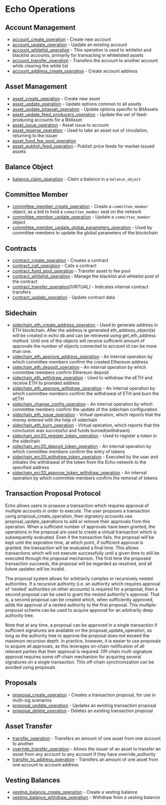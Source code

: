 # Echo Operations

## Account Management

* [account\_create\_operation](account-management.md#account_create_operation) - Create new account
* [account\_update\_operation](account-management.md#account_update_operation) - Update an existing account
* [account\_whitelist\_operation](account-management.md#account_whitelist_operation) - This operation is used to whitelist and blacklist accounts, primarily for transacting in whitelisted assets
* [account\_transfer\_operation](account-management.md#account_transfer_operation) - Transfers the account to another account while clearing the white list
* [account\_address\_create\_operation](account-management.md#account_address_create_operation) - Create account address

## Asset Management

* [asset\_create\_operation](https://github.com/echoprotocol/echowiki/tree/cec007eab21c178f4566db72e33f835d613e3592/api-reference/echo-operations/asset-management.md#asset_create_operation) - Create new asset
* [asset\_update\_operation](https://github.com/echoprotocol/echowiki/tree/cec007eab21c178f4566db72e33f835d613e3592/api-reference/echo-operations/asset-management.md#asset_update_operation) - Update options common to all assets
* [asset\_update\_bitasset\_operation](https://github.com/echoprotocol/echowiki/tree/cec007eab21c178f4566db72e33f835d613e3592/api-reference/echo-operations/asset-management.md#asset_update_bitasset_operation) - Update options specific to BitAssets
* [asset\_update\_feed\_producers\_operation](https://github.com/echoprotocol/echowiki/tree/cec007eab21c178f4566db72e33f835d613e3592/api-reference/echo-operations/asset-management.md#asset_update_feed_producers_operation) - Update the set of feed-producing accounts for a BitAsset
* [asset\_issue\_operation](https://github.com/echoprotocol/echowiki/tree/cec007eab21c178f4566db72e33f835d613e3592/api-reference/echo-operations/asset-management.md#asset_issue_operation) - Asset issue to account
* [asset\_reserve\_operation](https://github.com/echoprotocol/echowiki/tree/cec007eab21c178f4566db72e33f835d613e3592/api-reference/echo-operations/asset-management.md#asset_reserve_operation) - Used to take an asset out of circulation, returning to the issuer
* [asset\_fund\_fee\_pool\_operation](https://github.com/echoprotocol/echowiki/tree/cec007eab21c178f4566db72e33f835d613e3592/api-reference/echo-operations/asset-management.md#asset_fund_fee_pool_operation)
* [asset\_publish\_feed\_operation](https://github.com/echoprotocol/echowiki/tree/cec007eab21c178f4566db72e33f835d613e3592/api-reference/echo-operations/asset-management.md#asset_publish_feed_operation) - Publish price feeds for market-issued assets

## Balance Object

* [balance\_claim\_operation](https://github.com/echoprotocol/echowiki/tree/cec007eab21c178f4566db72e33f835d613e3592/api-reference/echo-operations/balance-object.md#balance_claim_operation) - Claim a balance in a `balance_object`

## Committee Member

* [committee\_member\_create\_operation](https://github.com/echoprotocol/echowiki/tree/cec007eab21c178f4566db72e33f835d613e3592/api-reference/echo-operations/committee-member.md#committee_member_create_operation) - Create a `committee_member` object, as a bid to hold a `committee_member` seat on the network
* [committee\_member\_update\_operation](https://github.com/echoprotocol/echowiki/tree/cec007eab21c178f4566db72e33f835d613e3592/api-reference/echo-operations/committee-member.md#committee_member_update_operation) - Update a `committee_member` object
* [committee\_member\_update\_global\_parameters\_operation](https://github.com/echoprotocol/echowiki/tree/cec007eab21c178f4566db72e33f835d613e3592/api-reference/echo-operations/committee-member.md#committee_member_update_global_parameters_operation) - Used by committee members to update the global parameters of the blockchain

## Contracts

* [contract\_create\_operation](https://github.com/echoprotocol/echowiki/tree/cec007eab21c178f4566db72e33f835d613e3592/api-reference/echo-operations/contracts.md#contract_create_operation) - Creates a contract
* [contract\_call\_operation](https://github.com/echoprotocol/echowiki/tree/cec007eab21c178f4566db72e33f835d613e3592/api-reference/echo-operations/contracts.md#contract_call_operation) - Calls a contract
* [contract\_fund\_pool\_operation](https://github.com/echoprotocol/echowiki/tree/cec007eab21c178f4566db72e33f835d613e3592/api-reference/echo-operations/contracts.md#contract_fund_pool_operation) - Transfer asset to fee pool
* [contract\_whitelist\_operation](https://github.com/echoprotocol/echowiki/tree/cec007eab21c178f4566db72e33f835d613e3592/api-reference/echo-operations/contracts.md#contract_whitelist_operation) - Manage the blacklist and whitelist pool of the contract
* [contract\_transfer\_operation](https://github.com/echoprotocol/echowiki/tree/cec007eab21c178f4566db72e33f835d613e3592/api-reference/echo-operations/contracts.md#contract_transfer_operation)_\[VIRTUAL\]_ - Indicates internal contract transfers
* [contract\_update\_operation](https://github.com/echoprotocol/echowiki/tree/cec007eab21c178f4566db72e33f835d613e3592/api-reference/echo-operations/contracts.md#contract_update_operation) - Update contract data

## Sidechain

* [sidechain\_eth\_create\_address\_operation](https://github.com/echoprotocol/echowiki/tree/cec007eab21c178f4566db72e33f835d613e3592/api-reference/echo-operations/contracts.md#sidechain_eth_create_address_operation) - Used to generate address in ETH blockchain. After the address is generated eth\_address\_object\(s\) will be created in echo db and can be retrieved using get\_eth\_address method. Until one of the objects will receive sufficient amount of approvals the number of objects connected to account id can be more than one.
* [sidechain\_eth\_approve\_address\_operation](https://github.com/echoprotocol/echowiki/tree/cec007eab21c178f4566db72e33f835d613e3592/api-reference/echo-operations/contracts.md#sidechain_eth_approve_address_operation) - An internal operation by which committee members confirm the created  Ethereum address
* [sidechain\_eth\_deposit\_operation](https://github.com/echoprotocol/echowiki/tree/cec007eab21c178f4566db72e33f835d613e3592/api-reference/echo-operations/contracts.md#sidechain_eth_deposit_operation) - An internal operation by which committee members confirm Ethereum deposit
* [sidechain\_eth\_withdraw\_operation](https://github.com/echoprotocol/echowiki/tree/cec007eab21c178f4566db72e33f835d613e3592/api-reference/echo-operations/contracts.md#sidechain_eth_withdraw_operation) - Used to withdraw the eETH and receive ETH to provided address
* [sidechain\_eth\_approve\_withdraw\_operation](https://github.com/echoprotocol/echowiki/tree/cec007eab21c178f4566db72e33f835d613e3592/api-reference/echo-operations/contracts.md#sidechain_eth_approve_withdraw_operation) - An internal operation by which committee members confirm the withdrawal of ETH and burn the eETH
* [sidechain\_change\_config\_operation](https://github.com/echoprotocol/echowiki/tree/cec007eab21c178f4566db72e33f835d613e3592/api-reference/echo-operations/contracts.md#sidechain_change_config_operation) - An internal operation by which committee members confirm the update of the sidechain configuration
* [sidechain\_eth\_issue\_operation](https://github.com/echoprotocol/echowiki/tree/cec007eab21c178f4566db72e33f835d613e3592/api-reference/echo-operations/contracts.md#sidechain_eth_issue_operation) - Virtual operation, which reports that the money entered with the help of sidechain
* [sidechain\_eth\_burn\_operation](https://github.com/echoprotocol/echowiki/tree/cec007eab21c178f4566db72e33f835d613e3592/api-reference/echo-operations/contracts.md#sidechain_eth_burn_operation) - Virtual operation, which reports that the conclusion was successful and funds burned\(withdrawn\)
* [sidechain\_erc20\_register\_token\_operation](https://github.com/echoprotocol/echowiki/tree/cec007eab21c178f4566db72e33f835d613e3592/api-reference/echo-operations/contracts.md#sidechain_erc20_register_token_operation) - Used to register a token in the sidechain
* [sidechain\_erc20\_deposit\_token\_operation](https://github.com/echoprotocol/echowiki/tree/cec007eab21c178f4566db72e33f835d613e3592/api-reference/echo-operations/contracts.md#sidechain_erc20_deposit_token_operation) - An internal operation by which committee members confirm the entry of tokens
* [sidechain\_erc20\_withdraw\_token\_operation](https://github.com/echoprotocol/echowiki/tree/cec007eab21c178f4566db72e33f835d613e3592/api-reference/echo-operations/contracts.md#sidechain_erc20_withdraw_token_operation) - Executed by the user and initiates the withdrawal of the token from the Echo network to the specified address
* [sidechain\_erc20\_approve\_token\_withdraw\_operation](https://github.com/echoprotocol/echowiki/tree/cec007eab21c178f4566db72e33f835d613e3592/api-reference/echo-operations/contracts.md#sidechain_erc20_approve_token_withdraw_operation) - An internal operation by which committee members confirm the removal of tokens

## Transaction Proposal Protocol

Echo allows users to propose a transaction which requires approval of multiple accounts in order to execute. The user proposes a transaction using proposal\_create\_operation, then signatory accounts use proposal\_update\_operations to add or remove their approvals from this operation. When a sufficient number of approvals have been granted, the operations in the proposal are used to create a virtual transaction which is subsequently evaluated. Even if the transaction fails, the proposal will be kept until the expiration time, at which point, if sufficient approval is granted, the transaction will be evaluated a final time. This allows transactions which will not execute successfully until a given time to still be executed through the proposal mechanism. The first time the proposed transaction succeeds, the proposal will be regarded as resolved, and all future updates will be invalid.

The proposal system allows for arbitrarily complex or recursively nested authorities. If a recursive authority \(i.e. an authority which requires approval of 'nested' authorities on other accounts\) is required for a proposal, then a second proposal can be used to grant the nested authority's approval. That is, a second proposal can be created which, when sufficiently approved, adds the approval of a nested authority to the first proposal. This multiple-proposal scheme can be used to acquire approval for an arbitrarily deep authority tree.

Note that at any time, a proposal can be approved in a single transaction if sufficient signatures are available on the proposal\_update\_operation, as long as the authority tree to approve the proposal does not exceed the maximum recursion depth. In practice, however, it is easier to use proposals to acquire all approvals, as this leverages on-chain notification of all relevant parties that their approval is required. Off-chain multi-signature approval requires some off-chain mechanism for acquiring several signatures on a single transaction. This off-chain synchronization can be avoided using proposals.

## Proposals

* [proposal\_create\_operation](https://github.com/echoprotocol/echowiki/tree/cec007eab21c178f4566db72e33f835d613e3592/api-reference/echo-operations/proposals.md#proposal_create_operation) - Creates a transaction proposal, for use in multi-sig scenarios
* [proposal\_update\_operation](https://github.com/echoprotocol/echowiki/tree/cec007eab21c178f4566db72e33f835d613e3592/api-reference/echo-operations/proposals.md#proposal_update_operation) - Updates an existing transaction proposal
* [proposal\_delete\_operation](https://github.com/echoprotocol/echowiki/tree/cec007eab21c178f4566db72e33f835d613e3592/api-reference/echo-operations/proposals.md#proposal_delete_operation) - Deletes an existing transaction proposal

## Asset Transfer

* [transfer\_operation](https://github.com/echoprotocol/echowiki/tree/cec007eab21c178f4566db72e33f835d613e3592/api-reference/echo-operations/asset-transfer.md#transfer_operation) - Transfers an amount of one asset from one account to another
* [override\_transfer\_operation](https://github.com/echoprotocol/echowiki/tree/cec007eab21c178f4566db72e33f835d613e3592/api-reference/echo-operations/asset-transfer.md#override_transfer_operation) - Allows the issuer of an asset to transfer an asset from any account to any account if they have override\_authority
* [transfer\_to\_address\_operation](https://github.com/echoprotocol/echowiki/tree/cec007eab21c178f4566db72e33f835d613e3592/api-reference/echo-operations/asset-transfer.md#transfer_to_address_operation) - Transfers an amount of one asset from one account to account address

## Vesting Balances

* [vesting\_balance\_create\_operation](https://github.com/echoprotocol/echowiki/tree/cec007eab21c178f4566db72e33f835d613e3592/api-reference/echo-operations/vesting-balances.md#vesting_balance_create_operation) - Create a vesting balance
* [vesting\_balance\_withdraw\_operation](https://github.com/echoprotocol/echowiki/tree/cec007eab21c178f4566db72e33f835d613e3592/api-reference/echo-operations/vesting-balances.md#vesting_balance_withdraw_operation) - Withdraw from a vesting balance

